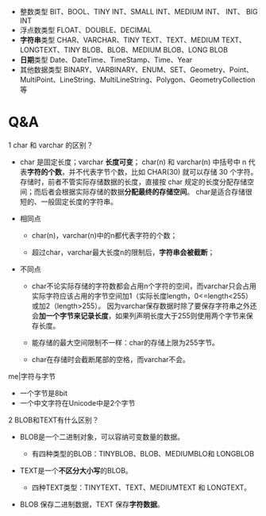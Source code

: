 - 整数类型
  BIT、BOOL、TINY INT、SMALL INT、MEDIUM INT、 INT、 BIG INT
- 浮点数类型
  FLOAT、DOUBLE、DECIMAL
- **字符串**类型
  CHAR、VARCHAR、TINY TEXT、TEXT、MEDIUM TEXT、LONGTEXT、TINY BLOB、BLOB、MEDIUM BLOB、LONG BLOB
- **日期**类型
  Date、DateTime、TimeStamp、Time、Year
- 其他数据类型
  BINARY、VARBINARY、ENUM、SET、Geometry、Point、MultiPoint、LineString、MultiLineString、Polygon、GeometryCollection等



# Q&A

1 char 和 varchar 的区别？

- char 是固定长度；varchar **长度可变**；
  char(n) 和 varchar(n) 中括号中 n 代表**字符的个数**，并不代表字节个数，比如 CHAR(30) 就可以存储 30 个字符。
  存储时，前者不管实际存储数据的长度，直接按 char 规定的长度分配存储空间；而后者会根据实际存储的数据**分配最终的存储空间**。
  char是适合存储很短的、一般固定长度的字符串。

- 相同点

  - char(n)，varchar(n)中的n都代表字符的个数；

  - 超过char，varchar最大长度n的限制后，**字符串会被截断**；

- 不同点

  - char不论实际存储的字符数都会占用n个字符的空间，而varchar只会占用实际字符应该占用的字节空间加1（实际长度length，0<=length<255）或加2（length>255）。
    因为varchar保存数据时除了要保存字符串之外还会**加一个字节来记录长度**，如果列声明长度大于255则使用两个字节来保存长度。

  - 能存储的最大空间限制不一样：char的存储上限为255字节。

  - char在存储时会截断尾部的空格，而varchar不会。



me|字符与字节

- 一个字节是8bit
- 一个中文字符在Unicode中是2个字节



2 BLOB和TEXT有什么区别？

- BLOB是一个二进制对象，可以容纳可变数量的数据。
  - 有四种类型的BLOB：TINYBLOB、BLOB、MEDIUMBLO和 LONGBLOB

- TEXT是一个**不区分大小写**的BLOB。
  - 四种TEXT类型：TINYTEXT、TEXT、MEDIUMTEXT 和 LONGTEXT。

- BLOB 保存二进制数据，TEXT 保存**字符数据**。

